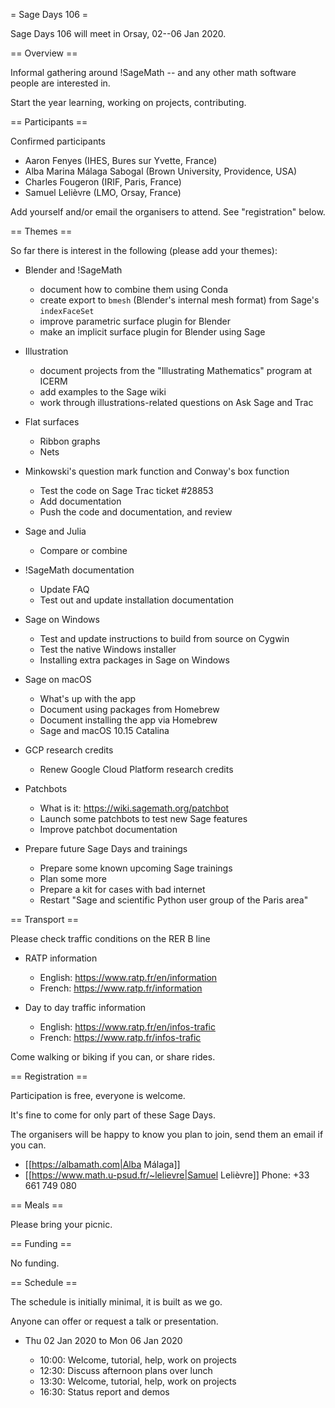 = Sage Days 106 =

Sage Days 106 will meet in Orsay, 02--06 Jan 2020.


== Overview ==

Informal gathering around !SageMath -- and any other math
software people are interested in.

Start the year learning, working on projects, contributing.


== Participants ==

Confirmed participants

  * Aaron Fenyes (IHES, Bures sur Yvette, France)
  * Alba Marina Málaga Sabogal (Brown University, Providence, USA)
  * Charles Fougeron (IRIF, Paris, France)
  * Samuel Lelièvre (LMO, Orsay, France)

Add yourself and/or email the organisers to attend.
See "registration" below.


== Themes ==

So far there is interest in the following (please add your themes):

  * Blender and !SageMath
    * document how to combine them using Conda
    * create export to `bmesh` (Blender's internal mesh format) from Sage's `indexFaceSet`
    * improve parametric surface plugin for Blender
    * make an implicit surface plugin for Blender using Sage

  * Illustration
    * document projects from the "Illustrating Mathematics" program at ICERM
    * add examples to the Sage wiki
    * work through illustrations-related questions on Ask Sage and Trac

  * Flat surfaces
    * Ribbon graphs
    * Nets

  * Minkowski's question mark function and Conway's box function
    * Test the code on Sage Trac ticket #28853
    * Add documentation
    * Push the code and documentation, and review

  * Sage and Julia
    * Compare or combine

  * !SageMath documentation
    * Update FAQ
    * Test out and update installation documentation

  * Sage on Windows
    * Test and update instructions to build from source on Cygwin
    * Test the native Windows installer
    * Installing extra packages in Sage on Windows

  * Sage on macOS
    * What's up with the app
    * Document using packages from Homebrew
    * Document installing the app via Homebrew
    * Sage and macOS 10.15 Catalina

  * GCP research credits
    * Renew Google Cloud Platform research credits

  * Patchbots
    * What is it: https://wiki.sagemath.org/patchbot
    * Launch some patchbots to test new Sage features
    * Improve patchbot documentation

  * Prepare future Sage Days and trainings
    * Prepare some known upcoming Sage trainings
    * Plan some more
    * Prepare a kit for cases with bad internet
    * Restart "Sage and scientific Python user group of the Paris area"


== Transport ==

Please check traffic conditions on the RER B line

  * RATP information

    * English: https://www.ratp.fr/en/information
    * French: https://www.ratp.fr/information

  * Day to day traffic information

    * English: https://www.ratp.fr/en/infos-trafic
    * French: https://www.ratp.fr/infos-trafic

Come walking or biking if you can, or share rides.


== Registration ==

Participation is free, everyone is welcome.

It's fine to come for only part of these Sage Days.

The organisers will be happy to know you plan to join,
send them an email if you can.

  * [[https://albamath.com|Alba Málaga]]
  * [[https://www.math.u-psud.fr/~lelievre|Samuel Lelièvre]]
    Phone: +33 661 749 080


== Meals ==

Please bring your picnic.


== Funding ==

No funding.


== Schedule ==

The schedule is initially minimal, it is built as we go.

Anyone can offer or request a talk or presentation.

  * Thu 02 Jan 2020 to Mon 06 Jan 2020

    * 10:00: Welcome, tutorial, help, work on projects
    * 12:30: Discuss afternoon plans over lunch
    * 13:30: Welcome, tutorial, help, work on projects
    * 16:30: Status report and demos
